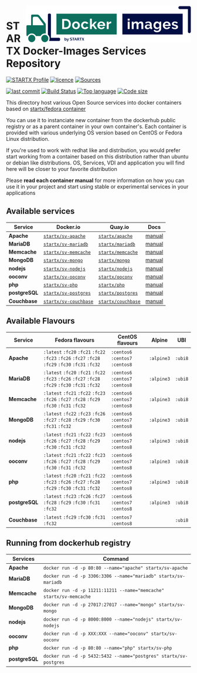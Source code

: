 <img align="right" src="https://raw.githubusercontent.com/startxfr/docker-images/master/travis/logo-small.svg?sanitize=true">

# STARTX Docker-Images Services Repository

[![STARTX Profile](https://img.shields.io/badge/provider-startx-green.svg)](https://github.com/startxfr) [![licence](https://img.shields.io/github/license/startxfr/docker-images.svg)](https://github.com/startxfr/docker-images) [![Sources](https://img.shields.io/badge/startxfr-docker--images-blue.svg)](https://github.com/startxfr/docker-images/tree/master/)

[![last commit](https://img.shields.io/github/last-commit/startxfr/docker-images.svg)](https://github.com/startxfr/docker-images) [![Build Status](https://travis-ci.org/startxfr/docker-images.svg?branch=master)](https://travis-ci.org/startxfr/docker-images) [![Top language](https://img.shields.io/github/languages/count/startxfr/docker-images)](https://github.com/startxfr/docker-images) [![Code size](https://img.shields.io/github/languages/code-size/startxfr/docker-images)](https://github.com/startxfr/docker-images)

This directory host various Open Source services into docker containers based on [startx/fedora container](https://hub.docker.com/r/startx/fedora)

You can use it to instanciate new container from the dockerhub public registry
or as a parent container in your own container's.
Each container is provided with various underlying OS version based on CentOS or
Fedora Linux distribution.

If you're used to work with redhat like and distribution, you would prefer start working
from a container based on this distribution rather than ubuntu or debian like distributions.
OS, Services, VDI and application you will find here will be closer to your favorite distribution

Please **read each container manual** for more information on how you can use it in
your project and start using stable or experimental services in your applications

## Available services

| Service        | Docker.io                                                             | Quay.io                                                           | Docs                          |
| -------------- | --------------------------------------------------------------------- | ----------------------------------------------------------------- | ----------------------------- |
| **Apache**     | [`startx/sv-apache`](https://hub.docker.com/r/startx/sv-apache)       | [`startx/apache`](https://quay.io/repository/startx/apache)       | [manual](apache/README.md)    |
| **MariaDB**    | [`startx/sv-mariadb`](https://hub.docker.com/r/startx/sv-mariadb)     | [`startx/mariadb`](https://quay.io/repository/startx/mariadb)     | [manual](mariadb/README.md)   |
| **Memcache**   | [`startx/sv-memcache`](https://hub.docker.com/r/startx/sv-memcache)   | [`startx/memcache`](https://quay.io/repository/startx/memcache)   | [manual](memcache/README.md)  |
| **MongoDB**    | [`startx/sv-mongo`](https://hub.docker.com/r/startx/sv-mongo)         | [`startx/mongo`](https://quay.io/repository/startx/mongo)         | [manual](mongo/README.md)     |
| **nodejs**     | [`startx/sv-nodejs`](https://hub.docker.com/r/startx/sv-nodejs)       | [`startx/nodejs`](https://quay.io/repository/startx/nodejs)       | [manual](nodejs/README.md)    |
| **ooconv**     | [`startx/sv-ooconv`](https://hub.docker.com/r/startx/sv-ooconv)       | [`startx/ooconv`](https://quay.io/repository/startx/ooconv)       | [manual](ooconv/README.md)    |
| **php**        | [`startx/sv-php`](https://hub.docker.com/r/startx/sv-php)             | [`startx/php`](https://quay.io/repository/startx/php)             | [manual](php/README.md)       |
| **postgreSQL** | [`startx/sv-postgres`](https://hub.docker.com/r/startx/sv-postgres)   | [`startx/postgres`](https://quay.io/repository/startx/postgres)   | [manual](postgres/README.md)  |
| **Couchbase**  | [`startx/sv-couchbase`](https://hub.docker.com/r/startx/sv-couchbase) | [`startx/couchbase`](https://quay.io/repository/startx/couchbase) | [manual](couchbase/README.md) |

## Available Flavours

| Service        | Fedora flavours                                                                                   | CentOS flavours                  | Alpine     | UBI     |
| -------------- | ------------------------------------------------------------------------------------------------- | -------------------------------- | ---------- | ------- |
| **Apache**     | `:latest` `:fc20` `:fc21` `:fc22` `:fc23` `:fc26` `:fc27` `:fc28` `:fc29` `:fc30` `:fc31` `:fc32` | `:centos6` `:centos7` `:centos8` | `:alpine3` | `:ubi8` |
| **MariaDB**    | `:latest` `:fc20` `:fc21` `:fc22` `:fc23` `:fc26` `:fc27` `:fc28` `:fc29` `:fc30` `:fc31` `:fc32` | `:centos6` `:centos7` `:centos8` | `:alpine3` | `:ubi8` |
| **Memcache**   | `:latest` `:fc21` `:fc22` `:fc23` `:fc26` `:fc27` `:fc28` `:fc29` `:fc30` `:fc31` `:fc32`         | `:centos6` `:centos7` `:centos8` | `:alpine3` | `:ubi8` |
| **MongoDB**    | `:latest` `:fc22` `:fc23` `:fc26` `:fc27` `:fc28` `:fc29` `:fc30` `:fc31` `:fc32`                 | `:centos6` `:centos7` `:centos8` | `:alpine3` | `:ubi8` |
| **nodejs**     | `:latest` `:fc21` `:fc22` `:fc23` `:fc26` `:fc27` `:fc28` `:fc29` `:fc30` `:fc31` `:fc32`         | `:centos6` `:centos7` `:centos8` | `:alpine3` | `:ubi8` |
| **ooconv**     | `:latest` `:fc21` `:fc22` `:fc23` `:fc26` `:fc27` `:fc28` `:fc29` `:fc30` `:fc31` `:fc32`         | `:centos6` `:centos7` `:centos8` | `:alpine3` | `:ubi8` |
| **php**        | `:latest` `:fc20` `:fc21` `:fc22` `:fc23` `:fc26` `:fc27` `:fc28` `:fc29` `:fc30` `:fc31` `:fc32` | `:centos6` `:centos7` `:centos8` | `:alpine3` | `:ubi8` |
| **postgreSQL** | `:latest` `:fc23` `:fc26` `:fc27` `:fc28` `:fc29` `:fc30` `:fc31` `:fc32`                         | `:centos6` `:centos7` `:centos8` | `:alpine3` | `:ubi8` |
| **Couchbase**  | `:latest` `:fc29` `:fc30` `:fc31` `:fc32`                                                         | `:centos7` `:centos8`            |            | `:ubi8` |

## Running from dockerhub registry

| Services       | Command                                                             |
| -------------- | ------------------------------------------------------------------- |
| **Apache**     | `docker run -d -p 80:80 --name="apache" startx/sv-apache`           |
| **MariaDB**    | `docker run -d -p 3306:3306 --name="mariadb" startx/sv-mariadb`     |
| **Memcache**   | `docker run -d -p 11211:11211 --name="memcache" startx/sv-memcache` |
| **MongoDB**    | `docker run -d -p 27017:27017 --name="mongo" startx/sv-mongo`       |
| **nodejs**     | `docker run -d -p 8000:8000 --name="nodejs" startx/sv-nodejs`       |
| **ooconv**     | `docker run -d -p XXX:XXX --name="ooconv" startx/sv-ooconv`         |
| **php**        | `docker run -d -p 80:80 --name="php" startx/sv-php`                 |
| **postgreSQL** | `docker run -d -p 5432:5432 --name="postgres" startx/sv-postgres`   |
